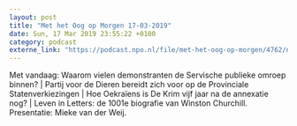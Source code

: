 ```yaml
---
layout: post
title: "Met het Oog op Morgen 17-03-2019"
date: Sun, 17 Mar 2019 23:55:22 +0100
category: podcast
externe_link: "https://podcast.npo.nl/file/met-het-oog-op-morgen/4762/nporadio1_met-het-oog-op-morgen_20190317_met-het-oog-op-morgen-17-03-2019_OP36VW.mp3"
---
```


Met vandaag: Waarom vielen demonstranten de Servische publieke omroep binnen? | Partij voor de Dieren bereidt zich voor op de Provinciale Statenverkiezingen | Hoe Oekraïens is De Krim vijf jaar na de annexatie nog? | Leven in Letters: de 1001e biografie van Winston Churchill. Presentatie: Mieke van der Weij.
